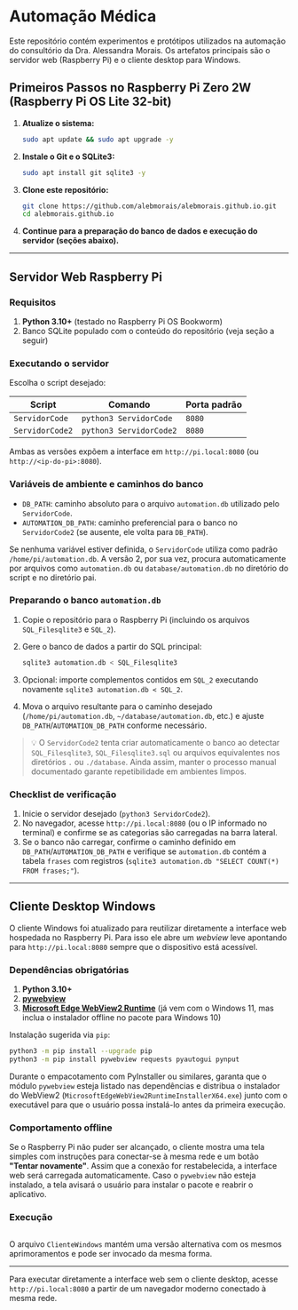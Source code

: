 # Automação Médica

Este repositório contém experimentos e protótipos utilizados na automação do consultório da Dra. Alessandra Morais. Os artefatos principais são o servidor web (Raspberry Pi) e o cliente desktop para Windows.

## Primeiros Passos no Raspberry Pi Zero 2W (Raspberry Pi OS Lite 32-bit)

1.  **Atualize o sistema:**
    ```bash
    sudo apt update && sudo apt upgrade -y
    ```

2.  **Instale o Git e o SQLite3:**
    ```bash
    sudo apt install git sqlite3 -y
    ```

3.  **Clone este repositório:**
    ```bash
    git clone https://github.com/alebmorais/alebmorais.github.io.git
    cd alebmorais.github.io
    ```

4.  **Continue para a preparação do banco de dados e execução do servidor (seções abaixo).**

---

## Servidor Web Raspberry Pi

### Requisitos

1. **Python 3.10+** (testado no Raspberry Pi OS Bookworm)
2. Banco SQLite populado com o conteúdo do repositório (veja seção a seguir)

### Executando o servidor

Escolha o script desejado:

| Script          | Comando                 | Porta padrão |
|-----------------|-------------------------|--------------|
| `ServidorCode`  | `python3 ServidorCode`  | `8080`       |
| `ServidorCode2` | `python3 ServidorCode2` | `8080`       |

Ambas as versões expõem a interface em `http://pi.local:8080` (ou `http://<ip-do-pi>:8080`).

### Variáveis de ambiente e caminhos do banco

- `DB_PATH`: caminho absoluto para o arquivo `automation.db` utilizado pelo `ServidorCode`.
- `AUTOMATION_DB_PATH`: caminho preferencial para o banco no `ServidorCode2` (se ausente, ele volta para `DB_PATH`).

Se nenhuma variável estiver definida, o `ServidorCode` utiliza como padrão `/home/pi/automation.db`. A versão 2, por sua vez, procura automaticamente por arquivos como `automation.db` ou `database/automation.db` no diretório do script e no diretório pai.

### Preparando o banco `automation.db`

1. Copie o repositório para o Raspberry Pi (incluindo os arquivos `SQL_Filesqlite3` e `SQL_2`).
2. Gere o banco de dados a partir do SQL principal:

   ```bash
   sqlite3 automation.db < SQL_Filesqlite3
   ```

3. Opcional: importe complementos contidos em `SQL_2` executando novamente `sqlite3 automation.db < SQL_2`.
4. Mova o arquivo resultante para o caminho desejado (`/home/pi/automation.db`, `~/database/automation.db`, etc.) e ajuste `DB_PATH`/`AUTOMATION_DB_PATH` conforme necessário.

> 💡 O `ServidorCode2` tenta criar automaticamente o banco ao detectar `SQL_Filesqlite3`, `SQL_Filesqlite3.sql` ou arquivos equivalentes nos diretórios `.` ou `./database`. Ainda assim, manter o processo manual documentado garante repetibilidade em ambientes limpos.

### Checklist de verificação

1. Inicie o servidor desejado (`python3 ServidorCode2`).
2. No navegador, acesse `http://pi.local:8080` (ou o IP informado no terminal) e confirme se as categorias são carregadas na barra lateral.
3. Se o banco não carregar, confirme o caminho definido em `DB_PATH`/`AUTOMATION_DB_PATH` e verifique se `automation.db` contém a tabela `frases` com registros (`sqlite3 automation.db "SELECT COUNT(*) FROM frases;"`).

---

## Cliente Desktop Windows

O cliente Windows foi atualizado para reutilizar diretamente a interface web hospedada no Raspberry Pi. Para isso ele abre um _webview_ leve apontando para `http://pi.local:8080` sempre que o dispositivo está acessível.

### Dependências obrigatórias

1. **Python 3.10+**
2. **[pywebview](https://pywebview.flowrl.com/)**
3. **[Microsoft Edge WebView2 Runtime](https://developer.microsoft.com/en-us/microsoft-edge/webview2/)** (já vem com o Windows 11, mas inclua o instalador offline no pacote para Windows 10)

Instalação sugerida via `pip`:

```bash
python3 -m pip install --upgrade pip
python3 -m pip install pywebview requests pyautogui pynput
```

Durante o empacotamento com PyInstaller ou similares, garanta que o módulo `pywebview` esteja listado nas dependências e distribua o instalador do WebView2 (`MicrosoftEdgeWebView2RuntimeInstallerX64.exe`) junto com o executável para que o usuário possa instalá-lo antes da primeira execução.

### Comportamento offline

Se o Raspberry Pi não puder ser alcançado, o cliente mostra uma tela simples com instruções para conectar-se à mesma rede e um botão **"Tentar novamente"**. Assim que a conexão for restabelecida, a interface web será carregada automaticamente. Caso o `pywebview` não esteja instalado, a tela avisará o usuário para instalar o pacote e reabrir o aplicativo.

### Execução

```powershell
```

O arquivo `ClienteWindows` mantém uma versão alternativa com os mesmos aprimoramentos e pode ser invocado da mesma forma.

---

Para executar diretamente a interface web sem o cliente desktop, acesse `http://pi.local:8080` a partir de um navegador moderno conectado à mesma rede.

